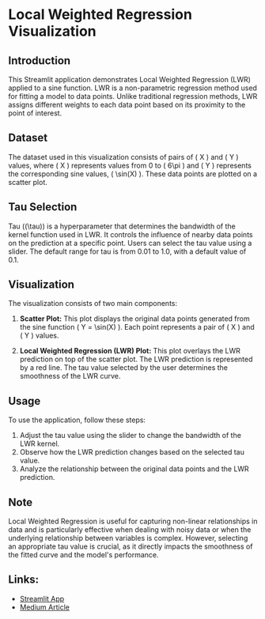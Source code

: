 # Local Weighted Regression Visualization

## Introduction
This Streamlit application demonstrates Local Weighted Regression (LWR) applied to a sine function. LWR is a non-parametric regression method used for fitting a model to data points. Unlike traditional regression methods, LWR assigns different weights to each data point based on its proximity to the point of interest.

## Dataset
The dataset used in this visualization consists of pairs of \( X \) and \( Y \) values, where \( X \) represents values from 0 to \( 6\pi \) and \( Y \) represents the corresponding sine values, \( \sin(X) \). These data points are plotted on a scatter plot.

## Tau Selection
Tau (\(\tau\)) is a hyperparameter that determines the bandwidth of the kernel function used in LWR. It controls the influence of nearby data points on the prediction at a specific point. Users can select the tau value using a slider. The default range for tau is from 0.01 to 1.0, with a default value of 0.1.

## Visualization
The visualization consists of two main components:

1. **Scatter Plot:** This plot displays the original data points generated from the sine function \( Y = \sin(X) \). Each point represents a pair of \( X \) and \( Y \) values.

2. **Local Weighted Regression (LWR) Plot:** This plot overlays the LWR prediction on top of the scatter plot. The LWR prediction is represented by a red line. The tau value selected by the user determines the smoothness of the LWR curve.

## Usage
To use the application, follow these steps:

1. Adjust the tau value using the slider to change the bandwidth of the LWR kernel.
2. Observe how the LWR prediction changes based on the selected tau value.
3. Analyze the relationship between the original data points and the LWR prediction.

## Note
Local Weighted Regression is useful for capturing non-linear relationships in data and is particularly effective when dealing with noisy data or when the underlying relationship between variables is complex. However, selecting an appropriate tau value is crucial, as it directly impacts the smoothness of the fitted curve and the model's performance.

## Links:
- [Streamlit App](https://backpropagat.streamlit.app/)
- [Medium Article](https://medium.com/@vaishnavisathiyamoorthy/backprobagation-algorithm-5198d0c7065d)


